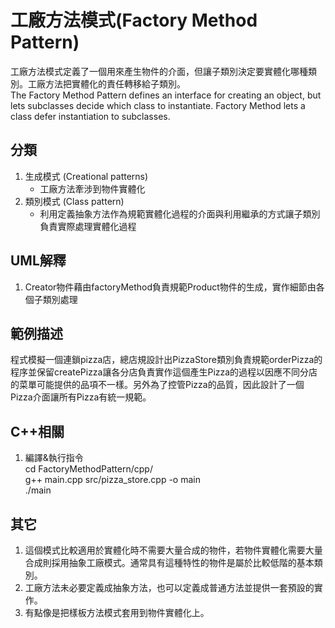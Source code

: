 # 工廠方法模式(Factory Method Pattern)
工廠方法模式定義了一個用來產生物件的介面，但讓子類別決定要實體化哪種類別。工廠方法把實體化的責任轉移給子類別。  
The Factory Method Pattern defines an interface for creating an object, but lets subclasses decide which class to instantiate. Factory Method lets a class defer instantiation to subclasses.


## 分類
1. 生成模式 (Creational patterns)
   - 工廠方法牽涉到物件實體化
1. 類別模式 (Class pattern)
   - 利用定義抽象方法作為規範實體化過程的介面與利用繼承的方式讓子類別負責實際處理實體化過程


## UML解釋
1. Creator物件藉由factoryMethod負責規範Product物件的生成，實作細節由各個子類別處理


## 範例描述
程式模擬一個連鎖pizza店，總店規設計出PizzaStore類別負責規範orderPizza的程序並保留createPizza讓各分店負責實作這個產生Pizza的過程以因應不同分店的菜單可能提供的品項不一樣。另外為了控管Pizza的品質，因此設計了一個Pizza介面讓所有Pizza有統一規範。


## C++相關
1. 編譯&執行指令  
cd FactoryMethodPattern/cpp/  
g++ main.cpp src/pizza_store.cpp -o main  
./main


## 其它
1. 這個模式比較適用於實體化時不需要大量合成的物件，若物件實體化需要大量合成則採用抽象工廠模式。通常具有這種特性的物件是屬於比較低階的基本類別。
1. 工廠方法未必要定義成抽象方法，也可以定義成普通方法並提供一套預設的實作。
1. 有點像是把樣板方法模式套用到物件實體化上。
